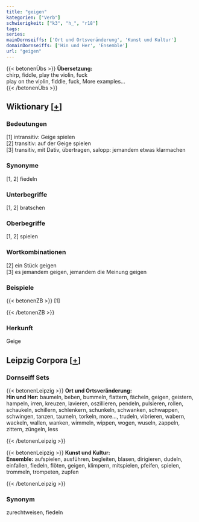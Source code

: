 ```yaml
---
title: "geigen"
kategorien: ["Verb"]
schwierigkeit: ["k3", "h_", "r18"]
tags:
series:
mainDornseiffs: ['Ort und Ortsveränderung', 'Kunst und Kultur']
domainDornseiffs: ['Hin und Her', 'Ensemble']
url: "geigen"
---
```


{{< betonenÜbs >}}
**Übersetzung:**  
chirp, fiddle, play the violin, fuck  
play on the violin, fiddle, fuck, More examples...  
{{< /betonenÜbs >}}

## Wiktionary [[+](https://de.wiktionary.org/wiki/geigen)]

### Bedeutungen
[1] intransitiv: Geige spielen  
[2] transitiv: auf der Geige spielen  
[3] transitiv, mit Dativ, übertragen, salopp: jemandem etwas klarmachen  

### Synonyme
[1, 2] fiedeln  

### Unterbegriffe
[1, 2] bratschen  

### Oberbegriffe
[1, 2] spielen  

### Wortkombinationen
[2] ein Stück geigen  
[3] es jemandem geigen, jemandem die Meinung geigen  

### Beispiele
{{< betonenZB >}}
[1]  

{{< /betonenZB >}}
### Herkunft
Geige  


## Leipzig Corpora [[+](https://corpora.uni-leipzig.de/en/res?word=geigen&corpusId=deu_newscrawl-public_2018)]

### Dornseiff Sets
{{< betonenLeipzig >}}
**Ort und Ortsveränderung:**  
**Hin und Her:** baumeln, beben, bummeln, flattern, fächeln, geigen, geistern, hampeln, irren, kreuzen, lavieren, oszillieren, pendeln, pulsieren, rollen, schaukeln, schillern, schlenkern, schunkeln, schwanken, schwappen, schwingen, tanzen, taumeln, torkeln, more..., trudeln, vibrieren, wabern, wackeln, wallen, wanken, wimmeln, wippen, wogen, wuseln, zappeln, zittern, züngeln, less  

{{< /betonenLeipzig >}}


{{< betonenLeipzig >}}
**Kunst und Kultur:**  
**Ensemble:** aufspielen, ausführen, begleiten, blasen, dirigieren, dudeln, einfallen, fiedeln, flöten, geigen, klimpern, mitspielen, pfeifen, spielen, trommeln, trompeten, zupfen  

{{< /betonenLeipzig >}}

### Synonym
zurechtweisen, fiedeln

